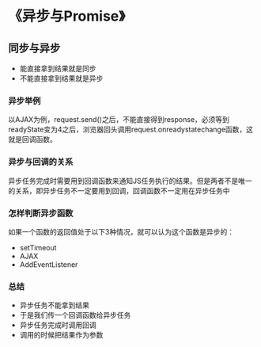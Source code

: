 # 《异步与Promise》
## 同步与异步
* 能直接拿到结果就是同步
* 不能直接拿到结果就是异步
### 异步举例
以AJAX为例，request.send()之后，不能直接得到response，必须等到readyState变为4之后，浏览器回头调用request.onreadystatechange函数，这就是回调函数。
### 异步与回调的关系
异步任务完成时需要用到回调函数来通知JS任务执行的结果。但是两者不是唯一的关系，即异步任务不一定要用到回调，回调函数不一定用在异步任务中
### 怎样判断异步函数
如果一个函数的返回值处于以下3种情况，就可以认为这个函数是异步的：
* setTimeout
* AJAX
* AddEventListener
### 总结
* 异步任务不能拿到结果
* 于是我们传一个回调函数给异步任务
* 异步任务完成时调用回调
* 调用的时候把结果作为参数

